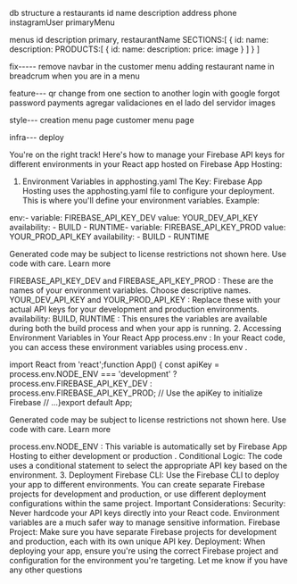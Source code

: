 db structure
a
restaurants
  id
  name
  description
  address
  phone
  instagramUser
  primaryMenu


menus
  id
  description
  primary,
  restaurantName
  SECTIONS:[
    {
      id:
      name:
      description:
      PRODUCTS:[
        {
          id:
          name:
          description:
          price:
          image
        }
      ]
    }
  ]



fix-----
remove navbar in the customer menu
adding restaurant name in breadcrum when you are in a menu

feature---
qr
change from one section to another
login with google
forgot password
payments
agregar validaciones en el lado del servidor
images

style---
creation menu page
customer menu page

infra---
deploy

You're on the right track! Here's how to manage your Firebase API keys for different environments in your React app hosted on Firebase App Hosting:
1. Environment Variables in apphosting.yaml
The Key: Firebase App Hosting uses the apphosting.yaml file to configure your deployment. This is where you'll define your environment variables.
Example:


env:- variable: FIREBASE_API_KEY_DEV  value: YOUR_DEV_API_KEY  availability:  - BUILD  - RUNTIME- variable: FIREBASE_API_KEY_PROD  value: YOUR_PROD_API_KEY  availability:  - BUILD  - RUNTIME

Generated code may be subject to license restrictions not shown here. Use code with care. Learn more 

FIREBASE_API_KEY_DEV and FIREBASE_API_KEY_PROD : These are the names of your environment variables. Choose descriptive names.
YOUR_DEV_API_KEY and YOUR_PROD_API_KEY : Replace these with your actual API keys for your development and production environments.
availability: BUILD, RUNTIME : This ensures the variables are available during both the build process and when your app is running.
2. Accessing Environment Variables in Your React App
process.env : In your React code, you can access these environment variables using process.env .


import React from 'react';function App() {  const apiKey = process.env.NODE_ENV === 'development'     ? process.env.FIREBASE_API_KEY_DEV     : process.env.FIREBASE_API_KEY_PROD;  // Use the apiKey to initialize Firebase  // ...}export default App;

Generated code may be subject to license restrictions not shown here. Use code with care. Learn more 

process.env.NODE_ENV : This variable is automatically set by Firebase App Hosting to either development or production .
Conditional Logic: The code uses a conditional statement to select the appropriate API key based on the environment.
3. Deployment
Firebase CLI: Use the Firebase CLI to deploy your app to different environments. You can create separate Firebase projects for development and production, or use different deployment configurations within the same project.
Important Considerations:
Security: Never hardcode your API keys directly into your React code. Environment variables are a much safer way to manage sensitive information.
Firebase Project: Make sure you have separate Firebase projects for development and production, each with its own unique API key.
Deployment: When deploying your app, ensure you're using the correct Firebase project and configuration for the environment you're targeting.
Let me know if you have any other questions
